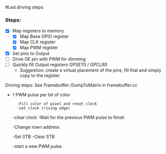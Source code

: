 #Led driving steps

### Steps:
- [x] Map registers to memory
	- [x] Map Base GPIO register
	- [x] Map CLK register
	- [x] Map PWM register
- [x] Set pins to Output
- [ ] Drive OE pin with PWM for dimming
- [ ] Quickly fill Output registers GPSET0 / GPCLR0
	- Suggestion: create a virtual placement of the pins, fill that and simply copy to the register


Driving steps: See Framebuffer::DumpToMatrix in framebuffer.cc

- 1 PWM pulse per bit of color

		-Fill color of pixel and reset clock
		-set clock (rising edge)
	-clear clock
	-Wait for the previous PWM pulse to finish
	
	-Change rown address
	
	-Set STB
	-Clear STB

	-start a new PWM pulse
	
	



